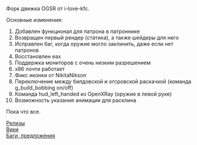 Форк движка OGSR от i-love-kfc.

Основные изменения:
1) Добавлен функционал для патрона в патроннике
2) Возвращен первый рендер (статика), а также шейдеры для него
3) Исправлен баг, когда оружие могло заклинить, даже если нет патронов
4) Восстановлен eax
5) Поддержка мониторов с очень низким разрешением
6) х86 почти работает
7) Фикс иконки от NikitaNikson
8) Переключение между билдовской и огсровской раскачкой (команда g_build_bobbing on/off)
9) Команда hud_left_handed из OpenXRay (оружие в левой руке)
10) Возможность указания анимации для расклина

Пока что все.


[Релизы](https://github.com/i-love-kfc/OGSR-Engine_by_ILK/releases)  
[Вики](https://github.com/i-love-kfc/OGSR-Engine_by_ILK/wiki)  
[Баги, предложения](https://github.com/i-love-kfc/OGSR-Engine_by_ILK/issues)
